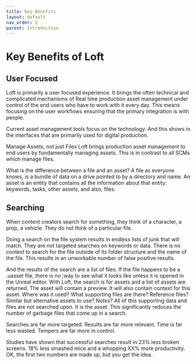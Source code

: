```yaml
---
title: Key Benefits
layout: default
nav_order: 2
parent: Introduction
---
```




# Key Benefits of Loft

## User Focused

Loft is primarily a user focused experience.  It brings the often technical and complicated mechanisms of Real time production asset management under control of the end users who have to work with it every day.  This means focusing on the user workflows ensuring that the primary integration is with people.

Current asset management tools focus on the technology.  And this shows in the interfaces that are primarily used for digital production. 

Manage Assets, not just Files
Loft brings production asset management to end users by fundamentally managing assets.  This is in contrast to all SCMs which manage files.


What is the difference between a file and an asset?  A file as everyone knows, is a bundle of data on a drive pointed to by a directory and name.  An asset is an entity that contains all the information about that entity: keywords, tasks, other assets, and also, files.

## Searching
When content creators search for something, they think of a character, a prop, a vehicle.  They do not think of a particular file.  

Doing a search on the file system results in endless lists of junk that will match.  They are not targeted searches on keywords or data.  There is no context to search for the file outside of its folder structure and the name of the file.  This results in an unworkable number of false positive results.

And the results of the search are a list of files.  If the file happens to be a .uasset file, there is no ;way to see what it looks like unless it is opened in the Unreal editor.  With Loft, the search is for assets and a list of assets are returned.  The asset will contain a preview.  It will also contain context for this asset.  Where was it used?  What supporting files are there?  Reference files?  Similar but alternative assets to use?  Notes?  All of this supporting data and files are not searched upon.  It is the asset.  This significantly reduces the number of garbage files that come up in a search.

Searches are far more targeted.  Results are far more relevant.  Time is far less wasted.  Tempers are far more in control.

Studies have shown that successful searches result in 23% less broken screens.  18% less smashed mice and a whopping XX% more productivity.  OK, the first two numbers are made up, but you get the idea.


